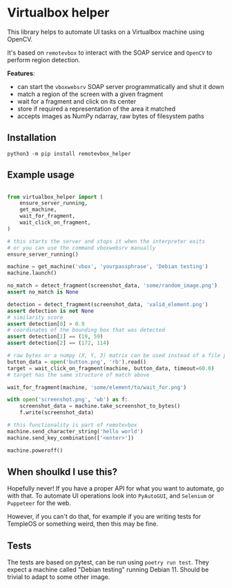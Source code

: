 # Virtualbox helper

This library helps to automate UI tasks on a Virtualbox machine using OpenCV.

It's based on `remotevbox` to interact with the SOAP service and `OpenCV` to
perform region detection.

__Features__:
* can start the `vboxwebsrv` SOAP server programmatically and shut it down
* match a region of the screen with a given fragment
* wait for a fragment and click on its center
* store if required a representation of the area it matched
* accepts images as NumPy ndarray, raw bytes of filesystem paths

## Installation

    python3 -m pip install remotevbox_helper


## Example usage

```Python 3

from virtualbox_helper import (
    ensure_server_running,
    get_machine,
    wait_for_fragment,
    wait_click_on_fragment,
)

# this starts the server and stops it when the interpreter exits
# or you can use the command vboxwebsrv manually
ensure_server_running()

machine = get_machine('vbox', 'yourpassphrase', 'Debian testing')
machine.launch()

no_match = detect_fragment(screenshot_data, 'some/random_image.png')
assert no_match is None

detection = detect_fragment(screenshot_data, 'valid_element.png')
assert detection is not None
# similarity score
assert detection[0] > 0.9
# coordinates of the bounding box that was detected
assert detection[1] == (19, 59)
assert detection[2] == (172, 114)

# raw bytes or a numpy (X, Y, 3) matrix can be used instead of a file path
button_data = open('button.png', 'rb').read()
target = wait_click_on_fragment(machine, button_data, timeout=60.0)
# target has the same structure of match above

wait_for_fragment(machine, 'some/element/to/wait_for.png')

with open('screenshot.png', 'wb') as f:
    screenshot_data = machine.take_screenshot_to_bytes()
    f.write(screenshot_data)

# this functionality is part of remotevbox
machine.send_character_string('hello world')
machine.send_key_combination(['<enter>'])

machine.poweroff()
```

## When shoulkd I use this?

Hopefully never! If you have a proper API for what you want to automate,
go with that.
To automate UI operations look into `PyAutoGUI`, and `Selenium` or `Puppeteer`
for the web.

However, if you can't do that, for example if you are writing tests for
TempleOS or something weird, then this may be fine.


## Tests

The tests are based on pytest, can be run using `poetry run test`.
They expect a machine called "Debian testing" running Debian 11.
Should be trivial to adapt to some other image.
